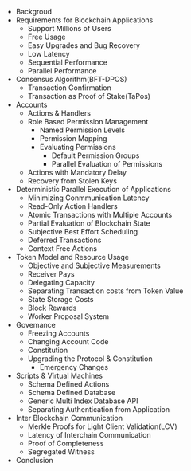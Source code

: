 * Backgroud
* Requirements for Blockchain Applications
  * Support Millions of Users
  * Free Usage
  * Easy Upgrades and Bug Recovery
  * Low Latency
  * Sequential Performance
  * Parallel Performance
* Consensus Algorithm\(BFT-DPOS\)
  * Transaction Confirmation
  * Transaction as Proof of Stake\(TaPos\)
* Accounts
  * Actions & Handlers
  * Role Based Permission Management
    * Named Permission Levels
    * Permission Mapping
    * Evaluating Permissions
      * Default Permission Groups
      * Parallel Evaluation of Permissions
  * Actions with Mandatory Delay
  * Recovery from Stolen Keys
* Deterministic Parallel Execution of Applications
  * Minimizing Conmmunication Latency
  * Read-Only Action Handlers
  * Atomic Transactions with Multiple Accounts
  * Partial Evaluation of Blockchain State
  * Subjective Best Effort Scheduling
  * Deferred Transactions
  * Context Free Actions
* Token Model and Resource Usage
  * Objective and Subjective Measurements
  * Receiver Pays
  * Delegating Capacity
  * Separating Transaction costs from Token Value
  * State Storage Costs
  * Block Rewards
  * Worker Proposal System
* Govemance
  * Freezing Accounts
  * Changing Account Code
  * Constitution
  * Upgrading the Protocol & Constitution
    * Emergency Changes
* Scripts & Virtual Machines
  * Schema Defined Actions
  * Schema Defined Database
  * Generic Multi Index Database API
  * Separating Authentication from Application
* Inter Blockchain Communication 
  * Merkle Proofs for Light Client Validation\(LCV\)
  * Latency of Interchain Communication
  * Proof of Completeness
  * Segregated Witness
* Conclusion



